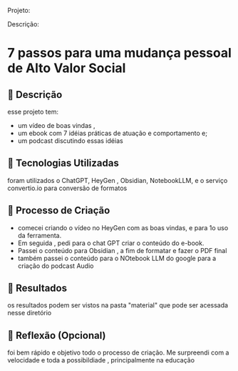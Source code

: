 Projeto:


Descrição:

# 7 passos para uma mudança pessoal de Alto Valor Social

## 📒 Descrição
esse projeto tem:
- um vídeo de boas vindas ,
- um ebook com 7 idéias práticas de atuação e comportamento e;
- um podcast discutindo essas idéias

## 🤖 Tecnologias Utilizadas
foram utilizados o ChatGPT, HeyGen , Obsidian, NotebookLLM, e o serviço convertio.io para conversão de formatos

## 🧐 Processo de Criação
- comecei criando o vídeo no HeyGen com as boas vindas, e para 1o uso da ferramenta.
- Em seguida , pedi para o chat GPT criar o conteúdo do e-book.
- Passei o conteúdo para Obsidian , a fim de formatar e fazer o PDF final
- também passei o conteúdo para o NOtebook LLM do google para a criação do podcast Audio

## 🚀 Resultados
os resultados podem ser vistos na pasta "material" que pode ser acessada nesse diretório

## 💭 Reflexão (Opcional)
foi bem rápido e objetivo todo o processo de criação. Me surpreendi com a velocidade e toda a possibildiade , principalmente na educação
